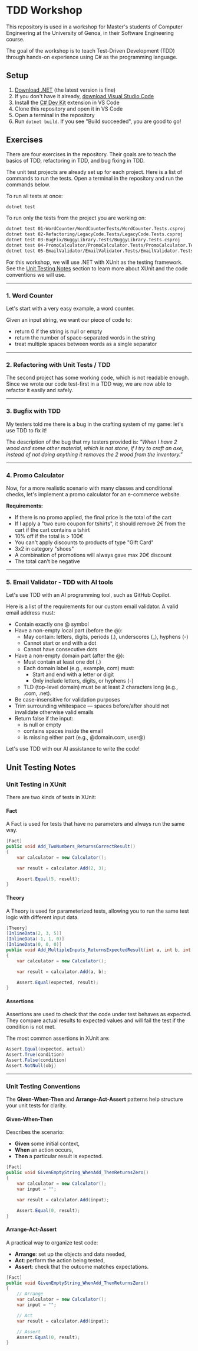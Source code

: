 # TDD Workshop

This repository is used in a workshop for Master's students of Computer Engineering at the University of Genoa, in their Software Engineering course.

The goal of the workshop is to teach Test-Driven Development (TDD) through hands-on experience using C# as the programming language.

## Setup

1. [Download .NET](https://dotnet.microsoft.com/en-us/download) (the latest version is fine)
2. If you don't have it already, [download Visual Studio Code](https://code.visualstudio.com/)
3. Install the [C# Dev Kit](https://marketplace.visualstudio.com/items?itemName=ms-dotnettools.csdevkit) extension in VS Code
4. Clone this repository and open it in VS Code
5. Open a terminal in the repository
6. Run `dotnet build`. If you see "Build succeeded", you are good to go!

## Exercises

There are four exercises in the repository. Their goals are to teach the basics of TDD, refactoring in TDD, and bug fixing in TDD.

The unit test projects are already set up for each project. Here is a list of commands to run the tests. Open a terminal in the repository and run the commands below.

To run all tests at once:
```sh
dotnet test
```

To run only the tests from the project you are working on:
```sh
dotnet test 01-WordCounter/WordCounterTests/WordCounter.Tests.csproj
dotnet test 02-Refactoring/LegacyCode.Tests/LegacyCode.Tests.csproj
dotnet test 03-BugFix/BuggyLibrary.Tests/BuggyLibrary.Tests.csproj
dotnet test 04-PromoCalculator/PromoCalculator.Tests/PromoCalculator.Tests.csproj
dotnet test 05-EmailValidator/EmailValidator.Tests/EmailValidator.Tests.csproj
```

For this workshop, we will use .NET with XUnit as the testing framework. See the [Unit Testing Notes](#unit-testing-notes) section to learn more about XUnit and the code conventions we will use.

---
### 1. Word Counter
Let's start with a very easy example, a word counter. 

Given an input string, we want our piece of code to:
- return 0 if the string is null or empty
- return the number of space-separated words in the string
- treat multiple spaces between words as a single separator 

---

### 2. Refactoring with Unit Tests / TDD

The second project has some working code, which is not readable enough. Since we wrote our code test-first in a TDD way, we are now able to refactor it easily and safely.

---

### 3. Bugfix with TDD

My testers told me there is a bug in the crafting system of my game: let's use TDD to fix it!

The description of the bug that my testers provided is: *"When I have 2 wood and some other material, which is not stone, if I try to craft an axe, instead of not doing anything it removes the 2 wood from the inventory."*

---

### 4. Promo Calculator

Now, for a more realistic scenario with many classes and conditional checks, let's implement a promo calculator for an e-commerce website.

**Requirements:**
- If there is no promo applied, the final price is the total of the cart
- If I apply a "two euro coupon for tshirts", it should remove 2€ from the cart if the cart contains a tshirt
- 10% off if the total is > 100€
- You can't apply discounts to products of type "Gift Card"
- 3x2 in category "shoes"
- A combination of promotions will always gave max 20€ discount
- The total can't be negative

---

### 5. Email Validator - TDD with AI tools 
Let's use TDD with an AI programming tool, such as GitHub Copilot. 

Here is a list of the requirements for our custom email validator.
A valid email address must:
- Contain exactly one @ symbol
- Have a non-empty local part (before the @):
  - May contain: letters, digits, periods (.), underscores (_), hyphens (-)
  - Cannot start or end with a dot
  - Cannot have consecutive dots
- Have a non-empty domain part (after the @):
  - Must contain at least one dot (.)
  - Each domain label (e.g., example, com) must:
    - Start and end with a letter or digit
    - Only include letters, digits, or hyphens (-)
  - TLD (top-level domain) must be at least 2 characters long (e.g., .com, .net).
- Be case-insensitive for validation purposes
- Trim surrounding whitespace — spaces before/after should not invalidate otherwise valid emails
- Return false if the input:
  - is null or empty
  - contains spaces inside the email
  - is missing either part (e.g., @domain.com, user@)

Let's use TDD with our AI assistance to write the code!

## Unit Testing Notes

### Unit Testing in XUnit

There are two kinds of tests in XUnit:

#### Fact

A Fact is used for tests that have no parameters and always run the same way.

```csharp
[Fact]
public void Add_TwoNumbers_ReturnsCorrectResult()
{
    var calculator = new Calculator();

    var result = calculator.Add(2, 3);

    Assert.Equal(5, result);
}
```

#### Theory

A Theory is used for parameterized tests, allowing you to run the same test logic with different input data.

```csharp
[Theory]
[InlineData(2, 3, 5)]
[InlineData(-1, 1, 0)]
[InlineData(0, 0, 0)]
public void Add_MultipleInputs_ReturnsExpectedResult(int a, int b, int expected)
{
    var calculator = new Calculator();

    var result = calculator.Add(a, b);

    Assert.Equal(expected, result);
}
```

#### Assertions

Assertions are used to check that the code under test behaves as expected. They compare actual results to expected values and will fail the test if the condition is not met.

The most common assertions in XUnit are:

```csharp
Assert.Equal(expected, actual)
Assert.True(condition)
Assert.False(condition)
Assert.NotNull(obj)
```

---

### Unit Testing Conventions

The **Given-When-Then** and **Arrange-Act-Assert** patterns help structure your unit tests for clarity.

#### Given-When-Then

Describes the scenario:

- **Given** some initial context,
- **When** an action occurs,
- **Then** a particular result is expected.

```csharp
[Fact]
public void GivenEmptyString_WhenAdd_ThenReturnsZero()
{
    var calculator = new Calculator();
    var input = "";

    var result = calculator.Add(input);

    Assert.Equal(0, result);
}
```

#### Arrange-Act-Assert

A practical way to organize test code:

- **Arrange**: set up the objects and data needed,
- **Act**: perform the action being tested,
- **Assert**: check that the outcome matches expectations.

```csharp
[Fact]
public void GivenEmptyString_WhenAdd_ThenReturnsZero()
{
    // Arrange
    var calculator = new Calculator();
    var input = "";

    // Act
    var result = calculator.Add(input);

    // Assert
    Assert.Equal(0, result);
}
```